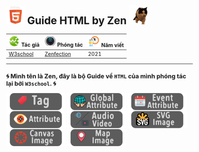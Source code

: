 # <img src="https://raw.githubusercontent.com/Zenfection/Image/master/2021/06/21-15-51-28-06-00-18-00-html5.gif" title="" alt="06-00-18-00-html5.gif" width="50"> Guide HTML by Zen <img src="https://raw.githubusercontent.com/Zenfection/Image/master/2021/06/21-15-51-48-13-14-13-12-08-15-27-06-cat_ready.gif" title="" alt="13-14-13-12-08-15-27-06-cat_ready.gif" width="50">

| ![15548dee143968fb4dabbc71016811d6icon  01png](https://raw.githubusercontent.com/Zenfection/Image/master/2021/02/22-21-46-55-15548dee143968fb4dabbc71016811d6_icon%20-%2001.png) Tác giả | ![zencat.png](https://raw.githubusercontent.com/Zenfection/Image/master/2021/02/22-21-50-29-zencat.png) Phóng tác | ![icons8-new_year's_eve.png](https://raw.githubusercontent.com/Zenfection/Image/master/2021/06/21-15-48-42-icons8-new_year's_eve.png) Năm viết |
| ---------------------------------------------------------------------------------------------------------------------------------------------------------------------------------------- | ----------------------------------------------------------------------------------------------------------------- | ---------------------------------------------------------------------------------------------------------------------------------------------- |
| [W3school](https://www.w3schools.com/html)                                                                                                                                               | [Zenfection](https://facebook.com/zenfection)                                                                     | 2021                                                                                                                                           |

---

### 🌀 Mình tên là Zen, đây là bộ Guide về `HTML` của mình phóng tác lại bởi `W3school`.  🌀

<div>
	<a href="https://github.com/Zenfection/HTML/blob/main/Reference/Tag.md"><img src="https://raw.githubusercontent.com/Zenfection/Image/master/2021/06/21-17-35-13-tag.png" width="160px"></a>
	<a href="https://github.com/Zenfection/HTML/blob/main/Reference/GlobalAttributes.md"><img src="https://raw.githubusercontent.com/Zenfection/Image/master/2021/06/21-17-39-11-globalAttribute.png" width="160px"></a>
	<a href="https://github.com/Zenfection/HTML/blob/main/Reference/EventAttributes.md"><img src="https://raw.githubusercontent.com/Zenfection/Image/master/2021/06/21-17-41-11-eventAttribute.png" width="160px"></a>
	<a href="https://github.com/Zenfection/HTML/blob/main/Reference/Attribute.md"><img src="https://raw.githubusercontent.com/Zenfection/Image/master/2021/06/21-17-56-02-Attribute.png" width="160px"></a>
    <a href="https://github.com/Zenfection/HTML/blob/main/Reference/AudioVideo.md"><img src="https://raw.githubusercontent.com/Zenfection/Image/master/2021/06/21-17-45-30-audiovideo.png" width="160px"></a>
	<a href="https://github.com/Zenfection/HTML/blob/main/Reference/SVG.md"><img src="https://raw.githubusercontent.com/Zenfection/Image/master/2021/06/21-17-50-15-svg.png" width="160px"></a>
	<a href="https://github.com/Zenfection/HTML/blob/main/Reference/Canvas.md"><img src="https://raw.githubusercontent.com/Zenfection/Image/master/2021/06/21-17-51-41-canvas.png" width="160px"></a>
	<a href="https://github.com/Zenfection/HTML/blob/main/Reference/Map.md"><img src="https://raw.githubusercontent.com/Zenfection/Image/master/2021/06/21-17-56-09-map.png" width="160px"></a>
</div>
